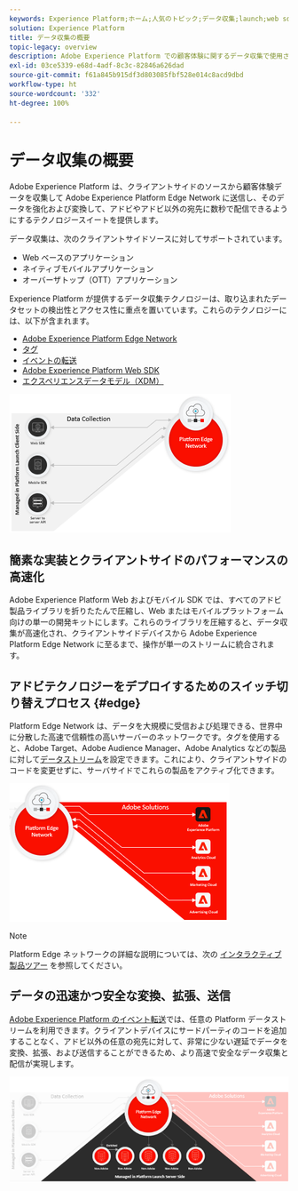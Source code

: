 ```yaml
---
keywords: Experience Platform;ホーム;人気のトピック;データ収集;launch;web sdk
solution: Experience Platform
title: データ収集の概要
topic-legacy: overview
description: Adobe Experience Platform での顧客体験に関するデータ収集で使用される様々なテクノロジーについて説明します。
exl-id: 03ce5339-e68d-4adf-8c3c-82846a626dad
source-git-commit: f61a845b915df3d803085fbf528e014c8acd9dbd
workflow-type: ht
source-wordcount: '332'
ht-degree: 100%

---
```


# データ収集の概要

Adobe Experience Platform は、クライアントサイドのソースから顧客体験データを収集して Adobe Experience Platform Edge Network に送信し、そのデータを強化および変換して、アドビやアドビ以外の宛先に数秒で配信できるようにするテクノロジースイートを提供します。

データ収集は、次のクライアントサイドソースに対してサポートされています。

* Web ベースのアプリケーション
* ネイティブモバイルアプリケーション
* オーバーザトップ（OTT）アプリケーション

Experience Platform が提供するデータ収集テクノロジーは、取り込まれたデータセットの検出性とアクセス性に重点を置いています。これらのテクノロジーには、以下が含まれます。

* [Adobe Experience Platform Edge Network](https://experienceleague.adobe.com/docs/web-sdk-learn/tutorials/introduction-to-web-sdk-and-edge-network.html?lang=ja)
* [タグ](../tags/home.md)
* [イベントの転送](../tags/ui/event-forwarding/overview.md)
* [Adobe Experience Platform Web SDK](../edge/home.md)
* [エクスペリエンスデータモデル（XDM）](../xdm/home.md)

![](./images/Collection.png)

## 簡素な実装とクライアントサイドのパフォーマンスの高速化

Adobe Experience Platform Web およびモバイル SDK では、すべてのアドビ製品ライブラリを折りたたんで圧縮し、Web またはモバイルプラットフォーム向けの単一の開発キットにします。これらのライブラリを圧縮すると、データ収集が高速化され、クライアントサイドデバイスから Adobe Experience Platform Edge Network に至るまで、操作が単一のストリームに統合されます。

## アドビテクノロジーをデプロイするためのスイッチ切り替えプロセス {#edge}

Platform Edge Network は、データを大規模に受信および処理できる、世界中に分散した高速で信頼性の高いサーバーのネットワークです。タグを使用すると、Adobe Target、Adobe Audience Manager、Adobe Analytics などの製品に対して[データストリーム](../edge/fundamentals/datastreams.md)を設定できます。これにより、クライアントサイドのコードを変更せずに、サーバサイドでこれらの製品をアクティブ化できます。

![](./images/deploy.png)

>[!NOTE]
>
>Platform Edge ネットワークの詳細な説明については、次の [インタラクティブ製品ツアー](https://adobe-ideacloud.forgedx.com/adobe-adobe-edge-collection/adobe-experience-edge/public/mx?SUID=hgb1a48ICSCpbM6MzBYHbxnsh9DgjUy1) を参照してください。

## データの迅速かつ安全な変換、拡張、送信

[Adobe Experience Platform のイベント転送](../tags/ui/event-forwarding/overview.md)では、任意の Platform データストリームを利用できます。クライアントデバイスにサードパーティのコードを追加することなく、アドビ以外の任意の宛先に対して、非常に少ない遅延でデータを変換、拡張、および送信することができるため、より高速で安全なデータ収集と配信が実現します。

![](./images/launch.png)
